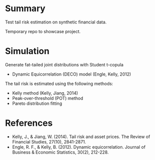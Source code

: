 # Summary

Test tail risk estimation on synthetic financial data.

Temporary repo to showcase project.

# Simulation

Generate fat-tailed joint distributions with Student t-copula
- Dynamic Equicorrelation (DECO) model (Engle, Kelly, 2012)

The tail risk is estimated using the following methods:
- Kelly method (Kelly, Jiang, 2014)
- Peak-over-threshold (POT) method
- Pareto distribution fitting


# References
- Kelly, J., & Jiang, W. (2014). Tail risk and asset prices. The Review of Financial Studies, 27(10), 2841-2871.
- Engle, R. F., & Kelly, B. (2012). Dynamic equicorrelation. Journal of Business & Economic Statistics, 30(2), 212-228.